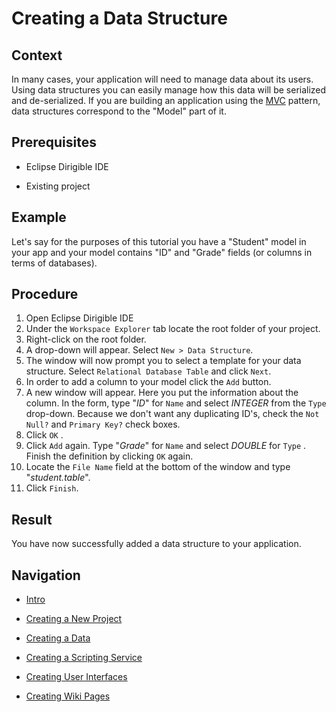 # Creating a Data Structure

## Context
In many cases, your application will need to manage data about its users. Using data structures you can easily manage how this data will be serialized and de-serialized. If you are building an application using the [MVC](https://en.wikipedia.org/wiki/Model%E2%80%93view%E2%80%93controller) pattern, data structures correspond to the "Model" part of it.



## Prerequisites
* Eclipse Dirigible IDE

* Existing project





## Example

Let's say for the purposes of this tutorial you have a "Student" model in your app and your model contains "ID" and "Grade" fields (or columns in terms of databases).



## Procedure

1. Open Eclipse Dirigible IDE
2. Under the `Workspace Explorer` tab locate the root folder of your project.
3. Right-click on the root folder.
4. A drop-down will appear. Select `New > Data Structure`.
5. The window will now prompt you to select a template for your data structure. Select `Relational Database Table`  and click `Next`.
6. In order to add a column to your model click the `Add` button.
7. A new window will appear. Here you put the information about the column. In the form, type "*ID*" for `Name` and select *INTEGER* from the `Type` drop-down. Because we don't want any duplicating ID's, check the `Not Null?` and `Primary Key?` check boxes.
8. Click `OK` .
9. Click `Add` again. Type "*Grade*" for `Name` and select *DOUBLE* for `Type` . Finish the definition by clicking `OK` again.
10. Locate the `File Name` field at the bottom of the window and type "*student.table*". 
11. Click `Finish`.



## Result

You have now successfully added a data structure to your application.



## Navigation

- [Intro](README.md)


- [Creating a New Project](NewProject.md)
- [Creating a Data ](DataStructure.md)
- [Creating a Scripting Service](ScriptingService.md)
- [Creating User Interfaces](UserInterfaces.md)
- [Creating Wiki Pages](WikiPages.md)